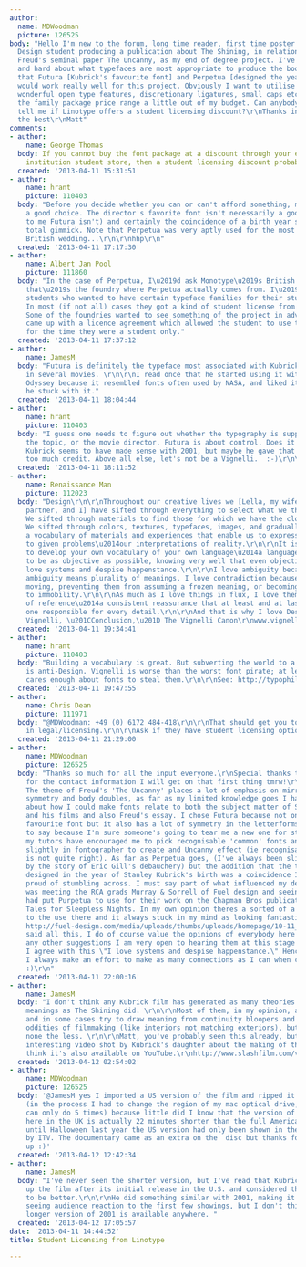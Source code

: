 ```yaml
---
author:
  name: MDWoodman
  picture: 126525
body: "Hello I'm new to the forum, long time reader, first time poster.\r\nI'm a Graphic
  Design student producing a publication about The Shining, in relation to Sigmund
  Freud's seminal paper The Uncanny, as my end of degree project. I've thought long
  and hard about what typefaces are most appropriate to produce the book and concluded
  that Futura [Kubrick's favourite font] and Perpetua [designed the year he was born]
  would work really well for this project. Obviously I want to utilise Perpetua's
  wonderful open type features, discretionary ligatures, small caps etc but I'm finding
  the family package price range a little out of my budget. Can anybody here please
  tell me if Linotype offers a student licensing discount?\r\nThanks in advance, all
  the best\r\nMatt"
comments:
- author:
    name: George Thomas
  body: If you cannot buy the font package at a discount through your educational
    institution student store, then a student licensing discount probably is not available.
  created: '2013-04-11 15:31:51'
- author:
    name: hrant
    picture: 110403
  body: "Before you decide whether you can or can't afford something, make sure it's
    a good choice. The director's favorite font isn't necessarily a good choice (like
    to me Futura isn't) and certainly the coincidence of a birth year seems like a
    total gimmick. Note that Perpetua was very aptly used for the most recent royal
    British wedding...\r\n\r\nhhp\r\n"
  created: '2013-04-11 17:17:30'
- author:
    name: Albert Jan Pool
    picture: 111860
  body: "In the case of Perpetua, I\u2019d ask Monotype\u2019s British office because
    that\u2019s the foundry where Perpetua actually comes from. I\u2019ve had several
    students who wanted to have certain typeface families for their student projects.
    In most (if not all) cases they got a kind of student license from the foundry.
    Some of the foundries wanted to see something of the project in advance. Others
    came up with a licence agreement which allowed the student to use the typeface
    for the time they were a student only."
  created: '2013-04-11 17:37:12'
- author:
    name: JamesM
  body: "Futura is definitely the typeface most associated with Kubrick; he used it
    in several movies. \r\n\r\nI read once that he started using it with 2001: A Space
    Odyssey because it resembled fonts often used by NASA, and liked it so well that
    he stuck with it."
  created: '2013-04-11 18:04:44'
- author:
    name: hrant
    picture: 110403
  body: "I guess one needs to figure out whether the typography is supposed to evoke
    the topic, or the movie director. Futura is about control. Does it fit the former?
    Kubrick seems to have made sense with 2001, but maybe he gave that initial success
    too much credit. Above all else, let's not be a Vignelli.  :-)\r\n\r\nhhp\r\n"
  created: '2013-04-11 18:11:52'
- author:
    name: Renaissance Man
    picture: 112023
  body: "Design\r\n\r\nThroughout our creative lives we [Lella, my wife and professional
    partner, and I] have sifted through everything to select what we thought best.
    We sifted through materials to find those for which we have the closest affinity.
    We sifted through colors, textures, typefaces, images, and gradually we built
    a vocabulary of materials and experiences that enable us to express our solutions
    to given problems\u2014our interpretations of reality.\r\n\r\nIt is imperative
    to develop your own vocabulary of your own language\u2014a language that attempts
    to be as objective as possible, knowing very well that even objectivity is subjective.\r\n\r\nI
    love systems and despise happenstance.\r\n\r\nI love ambiguity because, for me,
    ambiguity means plurality of meanings. I love contradiction because it keeps things
    moving, preventing them from assuming a frozen meaning, or becoming a monument
    to immobility.\r\n\r\nAs much as I love things in flux, I love them within a frame
    of reference\u2014a consistent reassurance that at least and at last I am the
    one responsible for every detail.\r\n\r\nAnd that is why I love Design.\r\n\r\nMassimo
    Vignelli, \u201CConclusion,\u201D The Vignelli Canon\r\nwww.vignelli.com/canon.pdf"
  created: '2013-04-11 19:34:41'
- author:
    name: hrant
    picture: 110403
  body: "Building a vocabulary is great. But subverting the world to a personal vocabulary
    is anti-Design. Vignelli is worse than the worst font pirate; at least the latter
    cares enough about fonts to steal them.\r\n\r\nSee: http://typophile.com/node/19950\r\n\r\nhhp\r\n"
  created: '2013-04-11 19:47:55'
- author:
    name: Chris Dean
    picture: 111971
  body: "@MDWoodman: +49 (0) 6172 484-418\r\n\r\nThat should get you to a real person
    in legal/licensing.\r\n\r\nAsk if they have student licensing options."
  created: '2013-04-11 21:29:00'
- author:
    name: MDWoodman
    picture: 126525
  body: "Thanks so much for all the input everyone.\r\nSpecial thanks to Chris Dean
    for the contact information I will get on that first thing tmrw!\r\n\r\n@hrant
    The theme of Freud's 'The Uncanny' places a lot of emphasis on mirror images,
    symmetry and body doubles, as far as my limited knowledge goes I had a good think
    about how I could make fonts relate to both the subject matter of Stanley Kubrick
    and his films and also Freud's essay. I chose Futura because not only is it Kubrick's
    favourite font but it also has a lot of symmetry in the letterforms. I was reluctant
    to say because I'm sure someone's going to tear me a new one for stating that
    my tutors have encouraged me to pick recognisable 'common' fonts and distort them
    slightly in fontographer to create and Uncanny effect (ie recognisable but something
    is not quite right). As far as Perpetua goes, (I've always been slightly entertained
    by the story of Eric Gill's debauchery) but the addition that the typeface was
    designed in the year of Stanley Kubrick's birth was a coincidence I was rather
    proud of stumbling across. I must say part of what influenced my decision also
    was meeting the RCA grads Murray & Sorrell of Fuel design and seeing how they
    had put Purpetua to use for their work on the Chapman Bros publication Bedtime
    Tales for Sleepless Nights. In my own opinion theres a sorted of a twisted logic
    to the use there and it always stuck in my mind as looking fantastic in that book:
    http://fuel-design.com/media/uploads/thumbs/uploads/homepage/10-11_jpg_460x306_q95.jpg\r\n\r\nHaving
    said all this, I do of course value the opinions of everybody here so if you have
    any other suggestions I am very open to hearing them at this stage!\r\n\r\nAlso
    I agree with this \"I love systems and despise happenstance.\" Hence my choices,
    I always make an effort to make as many connections as I can when choosing typefaces
    :)\r\n"
  created: '2013-04-11 22:00:16'
- author:
    name: JamesM
  body: "I don't think any Kubrick film has generated as many theories about hidden
    meanings as The Shining did. \r\n\r\nMost of them, in my opinion, are rather wacky,
    and in some cases try to draw meaning from continuity bloopers and other normal
    oddities of filmmaking (like interiors not matching exteriors), but they are interesting
    none the less. \r\n\r\nMatt, you've probably seen this already, but there's an
    interesting video shot by Kubrick's daughter about the making of the movie. I
    think it's also available on YouTube.\r\nhttp://www.slashfilm.com/votd-the-making-of-the-shining/\r\n[img:sites/default/files/old-images/shining_6149.png]"
  created: '2013-04-12 02:54:02'
- author:
    name: MDWoodman
    picture: 126525
  body: '@JamesM yes I imported a US version of the film and ripped it from the disc
    (in the process I had to change the region of my mac optical drive, which you
    can only do 5 times) because little did I know that the version of the film shown
    here in the UK is actually 22 minutes shorter than the full American cut. In fact
    until Halloween last year the US version had only been shown in the UK once, inadvertantly
    by ITV. The documentary came as an extra on the  disc but thanks for the heads
    up :)'
  created: '2013-04-12 12:42:34'
- author:
    name: JamesM
  body: "I've never seen the shorter version, but I've read that Kubrick tightened
    up the film after its initial release in the U.S. and considered the shorter version
    to be better.\r\n\r\nHe did something similar with 2001, making it shorter after
    seeing audience reaction to the first few showings, but I don't think the original,
    longer version of 2001 is available anywhere. "
  created: '2013-04-12 17:05:57'
date: '2013-04-11 14:44:52'
title: Student Licensing from Linotype

---
```

